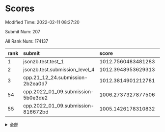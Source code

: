 # Scores

Modified Time: 2022-02-11 08:27:20

Submit Num: 207

All Rank Num: 174137

| rank |               submit               |       score        |       sigma        | pk_num |
| :--- | :--------------------------------- | :----------------- | :----------------- | :----- |
| 1    | jsonzb.test.test_1                 | 1012.7560483481283 | 0.8337771345758559 | 3369   |
| 2    | jsonzb.test.submission_level_4     | 1012.3948953629313 | 0.7872573190468227 | 3369   |
| 3    | cpp.21_12_24.submission-2b2ea0d7   | 1012.3814901212781 | 0.770598278660363  | 3362   |
| 54   | cpp.2022_01_09.submission-5b0e3de2 | 1006.2737327877506 | 0.7114138806695034 | 3367   |
| 55   | cpp.2022_01_09.submission-816672bd | 1005.1426178310832 | 0.7192838194668725 | 3362   |


<details>
<summary>全部</summary>

| rank |                 submit                 |       score        |       sigma        | pk_num |
| :--- | :------------------------------------- | :----------------- | :----------------- | :----- |
| 1    | jsonzb.test.test_1                     | 1012.7560483481283 | 0.8337771345758559 | 3369   |
| 2    | jsonzb.test.submission_level_4         | 1012.3948953629313 | 0.7872573190468227 | 3369   |
| 3    | cpp.21_12_24.submission-2b2ea0d7       | 1012.3814901212781 | 0.770598278660363  | 3362   |
| 4    | gobigger.level_3.submission_level_3_10 | 1011.373538042032  | 0.7829046018862531 | 3364   |
| 5    | gobigger.level_3.submission_level_3_5  | 1011.1283432927339 | 0.7561513141708492 | 3363   |
| 6    | gobigger.level_3.submission_level_3_48 | 1010.9993798613418 | 0.759112197632774  | 3366   |
| 7    | gobigger.level_3.submission_level_3_45 | 1010.986420078814  | 0.7972715454556583 | 3363   |
| 8    | gobigger.level_3.submission_level_3_42 | 1010.9250703245337 | 0.7735782611513482 | 3368   |
| 9    | gobigger.level_3.submission_level_3_28 | 1010.7904960788289 | 0.7885415446554735 | 3367   |
| 10   | gobigger.level_3.submission_level_3_43 | 1010.7558405941804 | 0.7705817056282136 | 3367   |
| 11   | gobigger.level_3.submission_level_3_29 | 1010.73303511912   | 0.7478476890799978 | 3363   |
| 12   | gobigger.level_3.submission_level_3_9  | 1010.6887935945416 | 0.7557276004691995 | 3366   |
| 13   | gobigger.level_3.submission_level_3_46 | 1010.6742970139287 | 0.762995931689999  | 3365   |
| 14   | gobigger.level_3.submission_level_3_1  | 1010.6673109398841 | 0.7741867512178425 | 3363   |
| 15   | gobigger.level_3.submission_level_3_13 | 1010.6283806458223 | 0.7566109354885989 | 3363   |
| 16   | gobigger.level_3.submission_level_3_19 | 1010.5889976322321 | 0.7775460142006517 | 3367   |
| 17   | gobigger.level_3.submission_level_3_16 | 1010.5552710669725 | 0.7667127648593496 | 3365   |
| 18   | gobigger.level_3.submission_level_3_36 | 1010.551939809219  | 0.7429090115663991 | 3364   |
| 19   | gobigger.level_3.submission_level_3_23 | 1010.5059353571704 | 0.7760191519748333 | 3364   |
| 20   | gobigger.level_3.submission_level_3_22 | 1010.3678066070024 | 0.7509670910418632 | 3362   |
| 21   | gobigger.level_3.submission_level_3_32 | 1010.3643896273824 | 0.77442089518792   | 3368   |
| 22   | gobigger.level_3.submission_level_3_20 | 1010.3328332911728 | 0.7647486386809639 | 3367   |
| 23   | gobigger.level_3.submission_level_3_8  | 1010.3229305431254 | 0.7547188075537111 | 3364   |
| 24   | gobigger.level_3.submission_level_3_40 | 1010.2744936384369 | 0.7533532714502031 | 3366   |
| 25   | gobigger.level_3.submission_level_3_41 | 1010.1373893125237 | 0.757676463050349  | 3366   |
| 26   | gobigger.level_3.submission_level_3_12 | 1010.1116789581253 | 0.7447478758342906 | 3360   |
| 27   | gobigger.level_3.submission_level_3_15 | 1010.1065950174557 | 0.7770888547187574 | 3369   |
| 28   | gobigger.level_3.submission_level_3_38 | 1010.0913892168841 | 0.7573614946307229 | 3364   |
| 29   | gobigger.level_3.submission_level_3_2  | 1010.0791933817749 | 0.7810148282324256 | 3365   |
| 30   | gobigger.level_3.submission_level_3_34 | 1010.0239789684744 | 0.7473400125065732 | 3366   |
| 31   | gobigger.level_3.submission_level_3_7  | 1009.934372345333  | 0.7719983820314069 | 3367   |
| 32   | gobigger.level_3.submission_level_3_37 | 1009.9041383159989 | 0.7402280748925859 | 3362   |
| 33   | gobigger.level_3.submission_level_3_25 | 1009.9036697030128 | 0.7612897353541918 | 3364   |
| 34   | gobigger.level_3.submission_level_3_18 | 1009.8892722696824 | 0.7674256848330908 | 3362   |
| 35   | gobigger.level_3.submission_level_3_6  | 1009.8474791913609 | 0.7586060093989291 | 3366   |
| 36   | gobigger.level_3.submission_level_3_17 | 1009.8188290859684 | 0.75781820604137   | 3366   |
| 37   | gobigger.level_3.submission_level_3_39 | 1009.7830902731441 | 0.7504932294960188 | 3367   |
| 38   | gobigger.level_3.submission_level_3_24 | 1009.7732369611305 | 0.7575083098562391 | 3368   |
| 39   | gobigger.level_3.submission_level_3_3  | 1009.7234790963948 | 0.7382182152289922 | 3366   |
| 40   | gobigger.level_3.submission_level_3_47 | 1009.6576938287575 | 0.7649861642271216 | 3363   |
| 41   | gobigger.level_3.submission_level_3_31 | 1009.6316781626981 | 0.7503085200087275 | 3367   |
| 42   | gobigger.level_3.submission_level_3_14 | 1009.5485386103888 | 0.7538240600087869 | 3361   |
| 43   | gobigger.level_3.submission_level_3_4  | 1009.5365639312323 | 0.7697588434310538 | 3362   |
| 44   | gobigger.level_3.submission_level_3_27 | 1009.5321517087575 | 0.7537769206700993 | 3362   |
| 45   | gobigger.level_3.submission_level_3_44 | 1009.5013205317888 | 0.7520137424133267 | 3361   |
| 46   | gobigger.level_3.submission_level_3_26 | 1009.3725029594937 | 0.7527090711657036 | 3362   |
| 47   | gobigger.level_3.submission_level_3_49 | 1009.2781478089539 | 0.7345002924483087 | 3363   |
| 48   | gobigger.level_3.submission_level_3_0  | 1009.2077020236953 | 0.7587416917313422 | 3360   |
| 49   | gobigger.level_3.submission_level_3_21 | 1009.1337870778907 | 0.7629656554081861 | 3365   |
| 50   | gobigger.level_3.submission_level_3_35 | 1009.0873173541561 | 0.747625800362348  | 3365   |
| 51   | gobigger.level_3.submission_level_3_11 | 1008.9985687367127 | 0.7323049500062174 | 3371   |
| 52   | gobigger.level_3.submission_level_3_30 | 1008.9447069896202 | 0.7457924523744084 | 3366   |
| 53   | gobigger.level_3.submission_level_3_33 | 1008.4908546616068 | 0.7508405110286045 | 3359   |
| 54   | cpp.2022_01_09.submission-5b0e3de2     | 1006.2737327877506 | 0.7114138806695034 | 3367   |
| 55   | cpp.2022_01_09.submission-816672bd     | 1005.1426178310832 | 0.7192838194668725 | 3362   |
| 56   | gobigger.level_1.submission_level_1_10 | 1005.0313858053803 | 0.7204906004456817 | 3369   |
| 57   | gobigger.level_1.submission_level_1_47 | 1004.7538894258673 | 0.7243649894952476 | 3359   |
| 58   | gobigger.level_1.submission_level_1_26 | 1004.6324918664175 | 0.7261780728657922 | 3366   |
| 59   | gobigger.level_1.submission_level_1_20 | 1004.6123786875868 | 0.7259459233944807 | 3368   |
| 60   | gobigger.level_1.submission_level_1_15 | 1004.5904916153678 | 0.7031624085460234 | 3364   |
| 61   | gobigger.level_1.submission_level_1_21 | 1004.5590932490461 | 0.7217848827935177 | 3363   |
| 62   | gobigger.level_1.submission_level_1_36 | 1004.2514724332622 | 0.7087589830275847 | 3361   |
| 63   | gobigger.level_1.submission_level_1_2  | 1004.059055489198  | 0.7049982242911692 | 3360   |
| 64   | gobigger.level_1.submission_level_1_1  | 1003.7097340972762 | 0.715592505614214  | 3364   |
| 65   | gobigger.level_1.submission_level_1_27 | 1003.6933744826034 | 0.725441092270919  | 3366   |
| 66   | gobigger.level_1.submission_level_1_34 | 1003.6801728725128 | 0.7127518016623888 | 3366   |
| 67   | gobigger.level_1.submission_level_1_23 | 1003.6533655909525 | 0.7020340422237685 | 3367   |
| 68   | gobigger.level_1.submission_level_1_6  | 1003.6417801717082 | 0.7197284211971332 | 3362   |
| 69   | gobigger.level_1.submission_level_1_5  | 1003.6342554097974 | 0.7214485346872028 | 3367   |
| 70   | gobigger.level_1.submission_level_1_29 | 1003.5355304516928 | 0.7224873106984923 | 3368   |
| 71   | gobigger.level_1.submission_level_1_14 | 1003.5119227768082 | 0.714062617608726  | 3366   |
| 72   | gobigger.level_1.submission_level_1_41 | 1003.4807873383999 | 0.7176161594723128 | 3364   |
| 73   | gobigger.level_1.submission_level_1_42 | 1003.4378058938721 | 0.713471838349395  | 3365   |
| 74   | gobigger.level_1.submission_level_1_32 | 1003.4357053907906 | 0.7234073258591885 | 3369   |
| 75   | gobigger.level_1.submission_level_1_35 | 1003.3235948893104 | 0.7232927495151051 | 3363   |
| 76   | gobigger.level_1.submission_level_1_48 | 1003.3163568981056 | 0.7219921328096093 | 3361   |
| 77   | gobigger.level_1.submission_level_1_39 | 1003.286068575155  | 0.7197711293873901 | 3365   |
| 78   | gobigger.level_1.submission_level_1_40 | 1003.2281995090823 | 0.7149470538475085 | 3362   |
| 79   | gobigger.level_1.submission_level_1_3  | 1003.2130706384407 | 0.7117987227147159 | 3365   |
| 80   | gobigger.level_1.submission_level_1_46 | 1003.1995024497411 | 0.7130274625877023 | 3369   |
| 81   | gobigger.level_1.submission_level_1_0  | 1003.1836315721764 | 0.7209695360525354 | 3362   |
| 82   | gobigger.level_1.submission_level_1_30 | 1003.1759859716274 | 0.7221796003328961 | 3369   |
| 83   | gobigger.level_1.submission_level_1_33 | 1003.1712368980764 | 0.7118454817253186 | 3365   |
| 84   | gobigger.level_1.submission_level_1_38 | 1003.1296947087059 | 0.7242520987132176 | 3366   |
| 85   | gobigger.level_1.submission_level_1_25 | 1003.0838679305203 | 0.7169528650844627 | 3369   |
| 86   | gobigger.level_1.submission_level_1_22 | 1003.0440401520682 | 0.7238362863032008 | 3358   |
| 87   | gobigger.level_1.submission_level_1_24 | 1003.0074364438183 | 0.7118387814328153 | 3364   |
| 88   | gobigger.level_1.submission_level_1_16 | 1002.9859911487391 | 0.7034733370602986 | 3366   |
| 89   | gobigger.level_1.submission_level_1_17 | 1002.9024652837542 | 0.6990226092496423 | 3364   |
| 90   | gobigger.level_1.submission_level_1_31 | 1002.8110509847905 | 0.7050163056274413 | 3366   |
| 91   | gobigger.level_1.submission_level_1_37 | 1002.8032587668243 | 0.7107561087330838 | 3361   |
| 92   | gobigger.level_1.submission_level_1_45 | 1002.7667306158282 | 0.7191951652397173 | 3361   |
| 93   | gobigger.level_1.submission_level_1_44 | 1002.764459725799  | 0.7188648124295423 | 3371   |
| 94   | gobigger.level_1.submission_level_1_9  | 1002.7189955077422 | 0.7260428579256145 | 3362   |
| 95   | gobigger.level_1.submission_level_1_11 | 1002.6795984915981 | 0.7107479249052657 | 3367   |
| 96   | gobigger.level_1.submission_level_1_4  | 1002.5353599934215 | 0.7127246373939444 | 3366   |
| 97   | gobigger.level_1.submission_level_1_49 | 1002.4470941021738 | 0.7048285705672178 | 3365   |
| 98   | gobigger.level_1.submission_level_1_12 | 1002.3993797432134 | 0.7183630685996313 | 3367   |
| 99   | gobigger.level_1.submission_level_1_43 | 1002.3382056989506 | 0.7200329253484057 | 3366   |
| 100  | gobigger.level_1.submission_level_1_13 | 1002.3219726602729 | 0.711563235791378  | 3362   |
| 101  | gobigger.level_1.submission_level_1_8  | 1002.2776191035011 | 0.7175288273073698 | 3365   |
| 102  | gobigger.level_1.submission_level_1_19 | 1002.0799634342928 | 0.7110877941340803 | 3363   |
| 103  | gobigger.level_1.submission_level_1_28 | 1001.9513392095869 | 0.7102933763651557 | 3369   |
| 104  | gobigger.level_1.submission_level_1_7  | 1001.788128127023  | 0.7107835996813262 | 3369   |
| 105  | gobigger.level_1.submission_level_1_18 | 1001.4316185931732 | 0.7120115206127131 | 3362   |
| 106  | gobigger.random.submission_random_7    | 997.3933569307519  | 0.7164105498166444 | 3368   |
| 107  | gobigger.random.submission_random_24   | 996.7466247563304  | 0.7100793484664437 | 3364   |
| 108  | gobigger.random.submission_random_23   | 996.714463912587   | 0.7131445699771776 | 3360   |
| 109  | gobigger.random.submission_random_26   | 996.6749853711465  | 0.703183157378001  | 3363   |
| 110  | gobigger.random.submission_random_16   | 996.544057321599   | 0.7169787731586877 | 3365   |
| 111  | gobigger.random.submission_random_2    | 996.5382612619669  | 0.715734304395339  | 3359   |
| 112  | gobigger.random.submission_random_18   | 996.5336073045972  | 0.7180177510728397 | 3369   |
| 113  | gobigger.random.submission_random_36   | 996.5288389026288  | 0.7159559373544689 | 3367   |
| 114  | gobigger.random.submission_random_29   | 996.5176630476519  | 0.7011808092028249 | 3365   |
| 115  | gobigger.random.submission_random_32   | 996.5044049026637  | 0.7072600440931959 | 3365   |
| 116  | gobigger.random.submission_random_31   | 996.4706990984008  | 0.7162669564957335 | 3365   |
| 117  | gobigger.random.submission_random_6    | 996.4627253322111  | 0.7171036035874243 | 3367   |
| 118  | gobigger.random.submission_random_40   | 996.4592179098738  | 0.7120480877286389 | 3360   |
| 119  | gobigger.random.submission_random_39   | 996.4098578823647  | 0.7073566546508028 | 3368   |
| 120  | gobigger.random.submission_random_14   | 996.3735889407966  | 0.7190460815396772 | 3369   |
| 121  | gobigger.random.submission_random_21   | 996.3062199817506  | 0.7112148863669957 | 3363   |
| 122  | gobigger.random.submission_random_27   | 996.3023966127354  | 0.7072501109281978 | 3368   |
| 123  | gobigger.random.submission_random_43   | 996.2289012420287  | 0.7084364610258665 | 3368   |
| 124  | gobigger.random.submission_random_30   | 996.216102437313   | 0.7167536434492993 | 3363   |
| 125  | gobigger.random.submission_random_8    | 996.1935160725002  | 0.7172342757057911 | 3366   |
| 126  | gobigger.random.submission_random_38   | 996.1606204835775  | 0.7090155447424518 | 3366   |
| 127  | gobigger.random.submission_random_10   | 996.1455555983902  | 0.7102679521680695 | 3369   |
| 128  | gobigger.random.submission_random_45   | 996.119115938683   | 0.7016425101285471 | 3364   |
| 129  | gobigger.random.submission_random_25   | 996.1035464005405  | 0.702406175518961  | 3363   |
| 130  | gobigger.random.submission_random_12   | 996.0782151685164  | 0.7012962378008907 | 3366   |
| 131  | gobigger.random.submission_random_3    | 996.0644868999342  | 0.7088355821701786 | 3360   |
| 132  | gobigger.random.submission_random_9    | 995.882835901502   | 0.7159238985366408 | 3367   |
| 133  | gobigger.random.submission_random_34   | 995.8389052728066  | 0.7028566960458035 | 3367   |
| 134  | gobigger.random.submission_random_0    | 995.8235793364395  | 0.7083893100776757 | 3367   |
| 135  | gobigger.random.submission_random_46   | 995.7721412320263  | 0.6986375294791253 | 3366   |
| 136  | gobigger.random.submission_random_48   | 995.7352196147142  | 0.7228288204901829 | 3369   |
| 137  | gobigger.random.submission_random_17   | 995.7177524267831  | 0.7039281244964217 | 3369   |
| 138  | gobigger.random.submission_random_19   | 995.6409258116039  | 0.7041630153606894 | 3364   |
| 139  | gobigger.random.submission_random_33   | 995.6136769034958  | 0.7037969909196554 | 3367   |
| 140  | gobigger.random.submission_random_42   | 995.5278644067769  | 0.712042950744074  | 3365   |
| 141  | gobigger.random.submission_random_41   | 995.5271457192957  | 0.7080666713767648 | 3363   |
| 142  | gobigger.random.submission_random_5    | 995.507577616316   | 0.7171389323446794 | 3362   |
| 143  | gobigger.random.submission_random_4    | 995.4745550407282  | 0.7170655240366111 | 3366   |
| 144  | gobigger.random.submission_random_44   | 995.4338498276853  | 0.7156691092080153 | 3362   |
| 145  | gobigger.random.submission_random_22   | 995.4335895808972  | 0.7115104804166986 | 3366   |
| 146  | gobigger.random.submission_random_49   | 995.3980320043255  | 0.7204304360388518 | 3369   |
| 147  | gobigger.random.submission_random_28   | 995.3803368416519  | 0.7096906027909956 | 3367   |
| 148  | gobigger.random.submission_random_1    | 995.3738092921217  | 0.7230010919707441 | 3366   |
| 149  | gobigger.random.submission_random_37   | 995.3235483277434  | 0.7167159139116142 | 3362   |
| 150  | gobigger.random.submission_random_13   | 995.3040750583247  | 0.7100223680977044 | 3365   |
| 151  | gobigger.random.submission_random_11   | 995.1962343403957  | 0.718471507206054  | 3369   |
| 152  | gobigger.random.submission_random_35   | 995.1109593606312  | 0.7133885538394572 | 3368   |
| 153  | gobigger.random.submission_random_20   | 995.0691301396372  | 0.7159246445399093 | 3363   |
| 154  | gobigger.random.submission_random_15   | 994.9310678469761  | 0.7016623341564806 | 3359   |
| 155  | gobigger.random.submission_random_47   | 994.7058804791262  | 0.7104315735019893 | 3366   |
| 156  | gobigger.level_2.submission_level_2_25 | 993.3369949426931  | 0.7658140723172895 | 3370   |
| 157  | gobigger.level_2.submission_level_2_20 | 993.2744002516655  | 0.7226116152224715 | 3362   |
| 158  | gobigger.level_2.submission_level_2_21 | 993.2563796576956  | 0.7322254813112977 | 3365   |
| 159  | gobigger.level_2.submission_level_2_22 | 993.2045288172394  | 0.730726625106355  | 3369   |
| 160  | gobigger.level_2.submission_level_2_43 | 993.0710191198837  | 0.7379896109531853 | 3364   |
| 161  | gobigger.level_2.submission_level_2_30 | 992.9583209298416  | 0.742285585694818  | 3368   |
| 162  | gobigger.level_2.submission_level_2_2  | 992.9058255592676  | 0.7492717316316445 | 3363   |
| 163  | gobigger.level_2.submission_level_2_31 | 992.801639995281   | 0.7334803277150205 | 3364   |
| 164  | gobigger.level_2.submission_level_2_48 | 992.6742837178338  | 0.731446959308706  | 3365   |
| 165  | gobigger.level_2.submission_level_2_27 | 992.6553955741565  | 0.7459182846374738 | 3359   |
| 166  | gobigger.level_2.submission_level_2_49 | 992.6429157859043  | 0.7302650433831314 | 3368   |
| 167  | gobigger.level_2.submission_level_2_10 | 992.5954580133947  | 0.743407005147733  | 3371   |
| 168  | gobigger.level_2.submission_level_2_14 | 992.5504355026313  | 0.7300137448514394 | 3366   |
| 169  | gobigger.level_2.submission_level_2_35 | 992.5413753576464  | 0.7338219408528408 | 3364   |
| 170  | gobigger.level_2.submission_level_2_24 | 992.5325867986629  | 0.7406668256192495 | 3369   |
| 171  | gobigger.level_2.submission_level_2_0  | 992.5313158708706  | 0.7425714996025086 | 3364   |
| 172  | gobigger.level_2.submission_level_2_18 | 992.3749653812487  | 0.7420811209072151 | 3361   |
| 173  | gobigger.level_2.submission_level_2_9  | 992.357553863012   | 0.7321393834460763 | 3363   |
| 174  | gobigger.level_2.submission_level_2_8  | 992.3111073391702  | 0.7417961359153985 | 3358   |
| 175  | gobigger.level_2.submission_level_2_17 | 992.14107364017    | 0.7547178182412715 | 3366   |
| 176  | gobigger.level_2.submission_level_2_13 | 992.1101828748983  | 0.7274625188708648 | 3367   |
| 177  | gobigger.level_2.submission_level_2_6  | 992.0996672471608  | 0.7398570279521085 | 3362   |
| 178  | gobigger.level_2.submission_level_2_42 | 992.08213497321    | 0.760826757612837  | 3364   |
| 179  | gobigger.level_2.submission_level_2_15 | 992.0439834781535  | 0.7613475253595728 | 3361   |
| 180  | gobigger.level_2.submission_level_2_11 | 991.8137133932895  | 0.7424824024719822 | 3363   |
| 181  | gobigger.level_2.submission_level_2_39 | 991.72123146775    | 0.7552615729493021 | 3368   |
| 182  | gobigger.level_2.submission_level_2_33 | 991.7189329067253  | 0.7633383310361713 | 3365   |
| 183  | gobigger.level_2.submission_level_2_47 | 991.608513049398   | 0.7402074044810518 | 3370   |
| 184  | gobigger.level_2.submission_level_2_37 | 991.6030906012604  | 0.7494959803587177 | 3364   |
| 185  | gobigger.level_2.submission_level_2_32 | 991.4838574949536  | 0.7574512135217303 | 3361   |
| 186  | gobigger.level_2.submission_level_2_19 | 991.4758056490125  | 0.7752240995198214 | 3369   |
| 187  | gobigger.level_2.submission_level_2_38 | 991.4734878985304  | 0.7501011903118724 | 3368   |
| 188  | gobigger.level_2.submission_level_2_40 | 991.4233186036273  | 0.7560664166673591 | 3365   |
| 189  | gobigger.level_2.submission_level_2_45 | 991.4089015039914  | 0.7482021236060455 | 3365   |
| 190  | gobigger.level_2.submission_level_2_44 | 991.4082762126842  | 0.7660251992376353 | 3366   |
| 191  | gobigger.level_2.submission_level_2_5  | 991.4039697261924  | 0.7548944058285001 | 3362   |
| 192  | gobigger.level_2.submission_level_2_36 | 991.4019281118899  | 0.7453054763341319 | 3362   |
| 193  | gobigger.level_2.submission_level_2_23 | 991.3874757196464  | 0.7475945977870573 | 3367   |
| 194  | gobigger.level_2.submission_level_2_4  | 991.3710021289546  | 0.7439240141468278 | 3364   |
| 195  | gobigger.level_2.submission_level_2_1  | 991.3345918567853  | 0.7448812199827396 | 3366   |
| 196  | gobigger.level_2.submission_level_2_41 | 991.2760213446447  | 0.7578398471402764 | 3364   |
| 197  | gobigger.level_2.submission_level_2_46 | 991.2744541365274  | 0.7424618352016283 | 3364   |
| 198  | gobigger.level_2.submission_level_2_29 | 991.1977748473929  | 0.7385801400203563 | 3366   |
| 199  | gobigger.level_2.submission_level_2_34 | 991.194505198706   | 0.763720489214106  | 3370   |
| 200  | gobigger.level_2.submission_level_2_12 | 991.1623320771444  | 0.7471829355648778 | 3366   |
| 201  | gobigger.level_2.submission_level_2_7  | 990.8820591275205  | 0.7506024863886922 | 3363   |
| 202  | gobigger.level_2.submission_level_2_26 | 990.8044762755407  | 0.7517009276162447 | 3364   |
| 203  | gobigger.level_2.submission_level_2_28 | 990.6940512768477  | 0.7664637503805769 | 3369   |
| 204  | gobigger.level_2.submission_level_2_3  | 990.2339267993228  | 0.7547632856875283 | 3362   |
| 205  | gobigger.level_2.submission_level_2_16 | 989.7559807683012  | 0.7635485010055295 | 3365   |
| 206  | gobigger.none.submission_none_0        | 978.1458087544175  | 1.2508412819925165 | 3365   |
| 207  | gobigger.none.submission_none_1        | 977.8685476052935  | 1.2501023387619001 | 3368   |

</details>